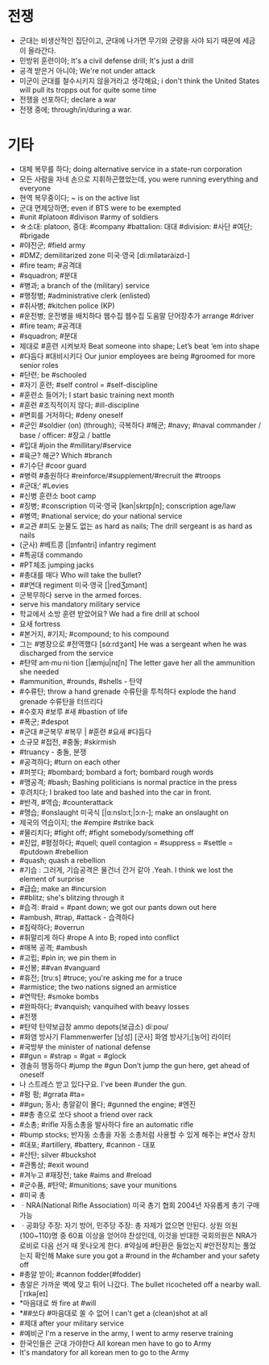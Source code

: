 # 전쟁
* 군대는 비생산적인 집단이고, 군대에 나가면 무기와 군량을 사야 되기 때문에 세금이 올라간다.
* 민방위 훈련이야; It's a civil defense drill; It's just a drill
* 공격 받은거 아니야; We're not under attack
* 미군이 군대를 철수시키지 않을거라고 생각해요; i don't think the United States will pull its tropps out for quite some time
* 전쟁을 선포하다; declare a war
* 전쟁 중에; through/in/during a war.

# 기타
* 대체 복무를 하다; doing alternative service in a state-run corporation
* 모든 사람을 자네 손으로 지휘하곤했었는데, you were running everything and everyone
* 현역 복무중이다; ~ is on the active list
* 군대 면제당하면; even if BTS were to be exempted
* #unit #platoon #divison #army of soldiers
* ☆소대: platoon, 중대: #company #battalion: 대대 #division: #사단 #여단; #brigade
* #야전군; #field army
* #DMZ; demilitarized zone 미국·영국 [di:mílətəràizd-]
* #fire team; #공격대
* #squadron; #분대
* #병과; a branch of the (military) service
* #행정병; #administrative clerk (enlisted)
* #취사병; #kitchen police (KP)
* #운전병; 운전병을 배치하다 웹수집 웹수집 도움말 단어장추가 arrange #driver
* #fire team; #공격대
* #squadron; #분대
* 제대로 #훈련 시켜보자 			 Beat someone into shape; Let’s beat ‘em into shape
* #다듬다 #대비시키다 Our junior employees are being #groomed for more senior roles
* #단련; be #schooled
* #자기 훈련; #self control = #self-discipline
* #훈련소 들어가; I start basic training next month
* #훈련 #조직적이지 않다; #ill-discipline
* #면회를 거저하다; #deny oneself
* #군인 #soldier (on) (through); 극복하다
 #해군; #navy;  #naval commander / base / officer: #장교 / battle
* #입대 #join the #millitary/#service
* #육군? 해군? Which #branch
* #기수단 #coor guard
* #병력 #충원하다 #reinforce/#supplement/#recruit the #troops
* #군대;‘ #Levies
* #신병 훈련소 									 boot camp 
* #징병; #conscription 미국·영국 [kən|skrɪpʃn]; conscription age/law
* #병역; #national service; do your national service
* #교관 			 #피도 눈물도 없는 as hard as nails; The drill sergeant is as hard as nails
* (군사) #베트콩 [|ɪnfəntri] 						 infantry regiment
* #특공대 								 commando
* #PT체조 jumping jacks
* #총대를 매다 								Who will take the bullet? 
* ##연대 						 	 regiment 미국·영국 [|redƷɪmənt]
* 군복무하다 							 serve in the armed forces.
* serve his mandatory military service
* 학교에서 소방 훈련 받았어요? 					 We had a fire drill at school
* 요새 											fortress
* #본거지, #기지; #compound; to his compound
* 그는 #병장으로 #전역했다 [sάːrdʒənt] He was a sergeant when he was discharged from the service
* #탄약 am·mu·ni·tion [|ӕmju|nɪʃn] The letter gave her all the ammunition she needed
* #ammunition, #rounds, #shells - 탄약 
* #수류탄; throw a hand grenade 수류탄을 투척하다 explode the hand grenade 수류탄을 터뜨리다
* #수호자 #보루 #새 #bastion of life
* #폭군; #despot
* #군대 #군복무 #복무 | #훈련 #요새 #다듬다
* 소규모 #접전, #충돌; #skirmish
* #truancy - 충돌, 분쟁
* #공격하다; #turn on each other
* #퍼붓다; #bombard; bombard a fort; bombard rough words
* #맹공격; #bash; Bashing politicians is normal practice in the press
* 후려치다; I braked too late and bashed into the car in front.
* #반격, #역습; #counterattack
* #맹습; #onslaught 미국식 [|ɑ:nslɔ:t;|ɔ:n-]; make an onslaught on
* 제국의 역습이지; the #empire #strike back
* #물리치다; #fight off; #fight somebody/something off
* #진압, #평정하다; #quell; quell contagion = #suppress = #settle = #putdown #rebellion
* #quash; quash a rebellion
* #기습 : 그러게, 기습공격은 물건너 간거 같아	 .Yeah. I think we lost the element of surprise
* #급습; make an #incursion 
* ##blitz; she's blitzing through it
* #습격: #raid = #pant down; we got our pants down out here
* #ambush, #trap, #attack - 습격하다 
* #침략하다; #overrun
* #휘말리게 하다 #rope A into B; roped into conflict
* #매복 공격; #ambush
* #고립; #pin in; we pin them in
* #선봉; ##van #vanguard
* #휴전; [truːs] #truce; you're asking me for a truce
* #armistice; the two nations signed an armistice
* #연막탄; #smoke bombs
* #완파하다; #vanquish; vanquihed with beavy losses
* #전쟁
* #탄약	탄약보급창 ammo depots(보급소) díːpou/ 
* #화염 방사기	Flammenwerfer [남성] [군사] 화염 방사기;[농어] 라이터
* #국방부	the minister of national defense
* ##gun = #strap = #gat = #glock
* 경솔히 행동하다 #jump the #gun Don’t jump the gun here, get ahead of oneself
* 나 스트레스 받고 있다구요. 					 I've been #under the gun.
* #펑 펑; #grrata #ta=
* ##gun; 동사; 총알같이 몰다; #gunned the engine; #엔진
* ##총 총으로 쏘다 shoot a friend over rack
* #소총; #rifle 자동소총을 발사하다 fire an automatic rifle 
* #bump stocks; 반자동 소총을 자동 소총처럼 사용할 수 있게 해주는 #연사 장치
* #대포; #artillery, #battery, #cannon - 대포 
* #산탄; silver #buckshot
* #관통상; #exit wound
* #겨누고 #재장전; take #aims and #reload
* #군수품, #탄약; #munitions; save your munitions
* #미국 총
* ㆍNRA(National Rifle Association) 미국 총기 협회 2004년 자유롭게 총기 구매 가능 
* ㆍ공화당 주장: 자기 방어, 민주당 주장: 총 자제가 없으면 안된다. 
상원 의원(100~110)명 중 60표 이상을 얻어야 찬성인데, 이것을 반대한 국회의원은 NRA가 로비로 다음 선거 때 못나오게 한다.
#약실에 #탄환은 들었는지 #안전장치는 풀었는지 확인해
Make sure you got a #round in the #chamber and your safety off
* #총알 받이; #cannon fodder(#fodder)
* 총알은 가까운 벽에 맞고 튀어 나갔다. The bullet ricocheted off a nearby wall.  [ˈrɪkəʃeɪ]
* *마음대로 쏴 					fire at #will
* *##쏘다 #마음대로 쏠 수 없어	I can't get a (clean)shot at all
* #제대	after your military service
* #예비군	I'm a reserve in the army, I went to army reserve training
* 한국인들은 군대 가야한다	All korean men have to go to Army
* It's mandatory for all korean men to go to the Army